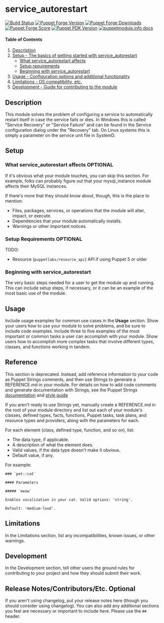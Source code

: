 # service_autorestart

[![Build Status](https://travis-ci.org/EncoreTechnologies/puppet-service_autorestart.svg?branch=master)](https://travis-ci.org/EncoreTechnologies/puppet-service_autorestart)
[![Puppet Forge Version](https://img.shields.io/puppetforge/v/encore/service_autorestart.svg)](https://forge.puppet.com/encore/service_autorestart)
[![Puppet Forge Downloads](https://img.shields.io/puppetforge/dt/encore/service_autorestart.svg)](https://forge.puppet.com/encore/service_autorestart)
[![Puppet Forge Score](https://img.shields.io/puppetforge/f/encore/service_autorestart.svg)](https://forge.puppet.com/encore/service_autorestart)
[![Puppet PDK Version](https://img.shields.io/puppetforge/pdk-version/encore/service_autorestart.svg)](https://forge.puppet.com/encore/service_autorestart)
[![puppetmodule.info docs](http://www.puppetmodule.info/images/badge.png)](http://www.puppetmodule.info/m/encore-service_autorestart)


#### Table of Contents

1. [Description](#description)
2. [Setup - The basics of getting started with service_autorestart](#setup)
    * [What service_autorestart affects](#what-service_autorestart-affects)
    * [Setup requirements](#setup-requirements)
    * [Beginning with service_autorestart](#beginning-with-service_autorestart)
3. [Usage - Configuration options and additional functionality](#usage)
4. [Limitations - OS compatibility, etc.](#limitations)
5. [Development - Guide for contributing to the module](#development)

## Description

This module solves the problem of configuring a service to automatically restart itself
in case the service fails or dies. In Windows this is called "Service Recovery" or
"Service Failure" and can be found in the Service configuration dialog under the "Recovery"
tab. On Linux systems this is simply a parameter on the service unit file in SystemD.

## Setup

### What service_autorestart affects **OPTIONAL**

If it's obvious what your module touches, you can skip this section. For example, folks can probably figure out that your mysql_instance module affects their MySQL instances.

If there's more that they should know about, though, this is the place to mention:

* Files, packages, services, or operations that the module will alter, impact, or execute.
* Dependencies that your module automatically installs.
* Warnings or other important notices.

### Setup Requirements **OPTIONAL**

TODO:
- Resource (`puppetlabs/resource_api`) API if using Puppet 5 or older


### Beginning with service_autorestart

The very basic steps needed for a user to get the module up and running. This can include setup steps, if necessary, or it can be an example of the most basic use of the module.

## Usage

Include usage examples for common use cases in the **Usage** section. Show your users how to use your module to solve problems, and be sure to include code examples. Include three to five examples of the most important or common tasks a user can accomplish with your module. Show users how to accomplish more complex tasks that involve different types, classes, and functions working in tandem.

## Reference

This section is deprecated. Instead, add reference information to your code as Puppet Strings comments, and then use Strings to generate a REFERENCE.md in your module. For details on how to add code comments and generate documentation with Strings, see the Puppet Strings [documentation](https://puppet.com/docs/puppet/latest/puppet_strings.html) and [style guide](https://puppet.com/docs/puppet/latest/puppet_strings_style.html)

If you aren't ready to use Strings yet, manually create a REFERENCE.md in the root of your module directory and list out each of your module's classes, defined types, facts, functions, Puppet tasks, task plans, and resource types and providers, along with the parameters for each.

For each element (class, defined type, function, and so on), list:

  * The data type, if applicable.
  * A description of what the element does.
  * Valid values, if the data type doesn't make it obvious.
  * Default value, if any.

For example:

```
### `pet::cat`

#### Parameters

##### `meow`

Enables vocalization in your cat. Valid options: 'string'.

Default: 'medium-loud'.
```

## Limitations

In the Limitations section, list any incompatibilities, known issues, or other warnings.

## Development

In the Development section, tell other users the ground rules for contributing to your project and how they should submit their work.

## Release Notes/Contributors/Etc. **Optional**

If you aren't using changelog, put your release notes here (though you should consider using changelog). You can also add any additional sections you feel are necessary or important to include here. Please use the `## ` header.
